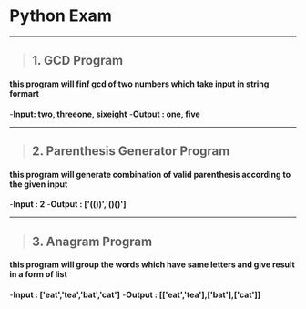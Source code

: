 # Python Exam 

---

> ## 1. GCD Program
#### this program will finf gcd of two numbers which take input in string formart
-**Input: two, threeone, sixeight**
-**Output : one, five**

---

> ## 2. Parenthesis Generator Program
#### this program will generate combination of valid parenthesis according to the given input
-**Input : 2**
-**Output : ['(())','()()']**

---

> ## 3. Anagram Program
#### this program will group the words which have same letters and give result in a form of list
-**Input : ['eat','tea','bat','cat']**
-**Output : [['eat','tea'],['bat'],['cat']]**
